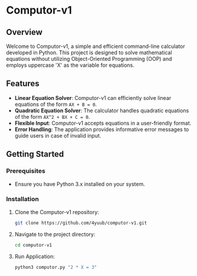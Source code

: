 # Computor-v1
## Overview

Welcome to Computor-v1, a simple and efficient command-line calculator developed in Python. This project is designed to solve mathematical equations without utilizing Object-Oriented Programming (OOP) and employs uppercase 'X' as the variable for equations.

## Features

- **Linear Equation Solver**: Computor-v1 can efficiently solve linear equations of the form `AX + B = 0`.
- **Quadratic Equation Solver**: The calculator handles quadratic equations of the form `AX^2 + BX + C = 0`.
- **Flexible Input**: Computor-v1 accepts equations in a user-friendly format.
- **Error Handling**: The application provides informative error messages to guide users in case of invalid input.

## Getting Started

### Prerequisites

- Ensure you have Python 3.x installed on your system.

### Installation

1. Clone the Computor-v1 repository:

   ```bash
   git clone https://github.com/4yuub/computor-v1.git
2. Navigate to the project directory:
   ```bash
   cd computor-v1
3. Run Application:
   ```bash
   python3 computor.py "2 * X = 3"
